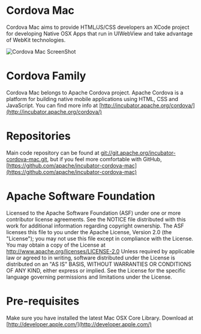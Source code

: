 Cordova Mac
===========
Cordova Mac aims to provide HTML/JS/CSS developers an XCode project for developing Native OSX Apps that run in UIWebView and take advantage of WebKit technologies.

![Cordova Mac ScreenShot](https://raw.github.com/apache/incubator-cordova-mac/master/CordovaMacScreenShot.png)

Cordova Family
==============
Cordova Mac belongs to Apache Cordova project. Apache Cordova is a platform for building native mobile applications using HTML, CSS and JavaScript. You can find more info at [http://incubator.apache.org/cordova/](http://incubator.apache.org/cordova/)

Repositories
============
Main code repository can be found at [git://git.apache.org/incubator-cordova-mac.git](git://git.apache.org/incubator-cordova-mac.git), but if you feel more comfortable with GitHub, [https://github.com/apache/incubator-cordova-mac](https://github.com/apache/incubator-cordova-mac)

Apache Software Foundation
==========================
Licensed to the Apache Software Foundation (ASF) under one or more contributor license agreements.  See the NOTICE file distributed with this work for additional information regarding copyright ownership.  The ASF licenses this file to you under the Apache License, Version 2.0 (the "License"); you may not use this file except in compliance with the License. You may obtain a copy of the License at http://www.apache.org/licenses/LICENSE-2.0 Unless required by applicable law or agreed to in writing, software distributed under the License is distributed on an "AS IS" BASIS, WITHOUT WARRANTIES OR CONDITIONS OF ANY KIND, either express or implied.  See the License for the specific language governing permissions and limitations under the License.
 
Pre-requisites
==============
Make sure you have installed the latest Mac OSX Core Library. Download at [http://developer.apple.com/](http://developer.apple.com/)

